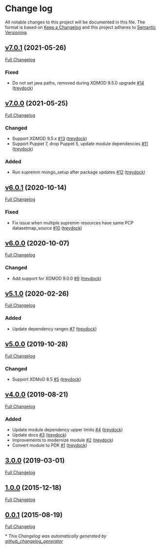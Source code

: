 # Change log

All notable changes to this project will be documented in this file. The format is based on [Keep a Changelog](http://keepachangelog.com/en/1.0.0/) and this project adheres to [Semantic Versioning](http://semver.org).

## [v7.0.1](https://github.com/treydock/puppet-module-xdmod/tree/v7.0.1) (2021-05-26)

[Full Changelog](https://github.com/treydock/puppet-module-xdmod/compare/v7.0.0...v7.0.1)

### Fixed

- Do not set java paths, removed during XDMOD 9.5.0 upgrade [\#14](https://github.com/treydock/puppet-module-xdmod/pull/14) ([treydock](https://github.com/treydock))

## [v7.0.0](https://github.com/treydock/puppet-module-xdmod/tree/v7.0.0) (2021-05-25)

[Full Changelog](https://github.com/treydock/puppet-module-xdmod/compare/v6.0.1...v7.0.0)

### Changed

- Support XDMOD 9.5.x [\#13](https://github.com/treydock/puppet-module-xdmod/pull/13) ([treydock](https://github.com/treydock))
- Support Puppet 7, drop Puppet 5, update module dependencies [\#11](https://github.com/treydock/puppet-module-xdmod/pull/11) ([treydock](https://github.com/treydock))

### Added

- Run supremm mongo\_setup after package updates [\#12](https://github.com/treydock/puppet-module-xdmod/pull/12) ([treydock](https://github.com/treydock))

## [v6.0.1](https://github.com/treydock/puppet-module-xdmod/tree/v6.0.1) (2020-10-14)

[Full Changelog](https://github.com/treydock/puppet-module-xdmod/compare/v6.0.0...v6.0.1)

### Fixed

- Fix issue when multiple supremm resources have same PCP datasetmap\_source [\#10](https://github.com/treydock/puppet-module-xdmod/pull/10) ([treydock](https://github.com/treydock))

## [v6.0.0](https://github.com/treydock/puppet-module-xdmod/tree/v6.0.0) (2020-10-07)

[Full Changelog](https://github.com/treydock/puppet-module-xdmod/compare/v5.1.0...v6.0.0)

### Changed

- Add support for XDMOD 9.0.0 [\#9](https://github.com/treydock/puppet-module-xdmod/pull/9) ([treydock](https://github.com/treydock))

## [v5.1.0](https://github.com/treydock/puppet-module-xdmod/tree/v5.1.0) (2020-02-26)

[Full Changelog](https://github.com/treydock/puppet-module-xdmod/compare/v5.0.0...v5.1.0)

### Added

- Update dependency ranges [\#7](https://github.com/treydock/puppet-module-xdmod/pull/7) ([treydock](https://github.com/treydock))

## [v5.0.0](https://github.com/treydock/puppet-module-xdmod/tree/v5.0.0) (2019-10-28)

[Full Changelog](https://github.com/treydock/puppet-module-xdmod/compare/v4.0.0...v5.0.0)

### Changed

- Support XDMoD 8.5 [\#5](https://github.com/treydock/puppet-module-xdmod/pull/5) ([treydock](https://github.com/treydock))

## [v4.0.0](https://github.com/treydock/puppet-module-xdmod/tree/v4.0.0) (2019-08-21)

[Full Changelog](https://github.com/treydock/puppet-module-xdmod/compare/3.0.0...v4.0.0)

### Added

- Update module dependency upper limits [\#4](https://github.com/treydock/puppet-module-xdmod/pull/4) ([treydock](https://github.com/treydock))
- Update docs [\#3](https://github.com/treydock/puppet-module-xdmod/pull/3) ([treydock](https://github.com/treydock))
- Improvements to modernize module [\#2](https://github.com/treydock/puppet-module-xdmod/pull/2) ([treydock](https://github.com/treydock))
- Convert module to PDK [\#1](https://github.com/treydock/puppet-module-xdmod/pull/1) ([treydock](https://github.com/treydock))

## [3.0.0](https://github.com/treydock/puppet-module-xdmod/tree/3.0.0) (2019-03-01)

[Full Changelog](https://github.com/treydock/puppet-module-xdmod/compare/1.0.0...3.0.0)

## [1.0.0](https://github.com/treydock/puppet-module-xdmod/tree/1.0.0) (2015-12-18)

[Full Changelog](https://github.com/treydock/puppet-module-xdmod/compare/0.0.1...1.0.0)

## [0.0.1](https://github.com/treydock/puppet-module-xdmod/tree/0.0.1) (2015-08-19)

[Full Changelog](https://github.com/treydock/puppet-module-xdmod/compare/d2e483bba1f7cc0546b48bfc5a21a3b905cfdbfe...0.0.1)



\* *This Changelog was automatically generated by [github_changelog_generator](https://github.com/github-changelog-generator/github-changelog-generator)*
